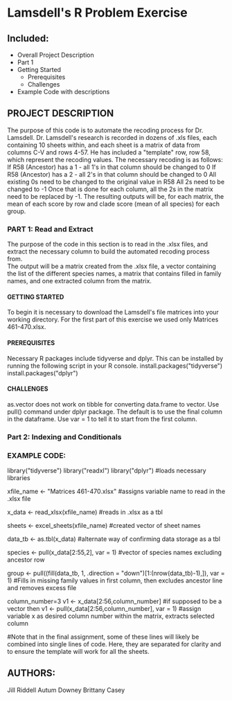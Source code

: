 # Lamsdell's R Problem Exercise 

## Included:
- Overall Project Description
- Part 1
- Getting Started
  - Prerequisites
  - Challenges
- Example Code with descriptions

## PROJECT DESCRIPTION
  The purpose of this code is to automate the recoding process for Dr. Lamsdell. Dr. Lamsdell's research is recorded in dozens of .xls files, each containing 10 sheets within, and each sheet is a matrix of data from columns C-V and rows 4-57.  He has included a "template" row, row 58, which represent the recoding values.  The necessary recoding is as follows:
    If R58 (Ancestor) has a 1 - all 1's in that column should be changed to 0
    If R58 (Ancestor) has a 2 - all 2's in that column should be changed to 0
    All existing 0s need to be changed to the original value in R58
    All 2s need to be changed to -1
        Once that is done for each column, all the 2s in the matrix need to be replaced by -1.
  The resulting outputs will be, for each matrix, the mean of each score by row and clade score (mean of all species) for each group.


### PART 1: Read and Extract
  The purpose of the code in this section is to read in the .xlsx files, and extract the necessary column to build the automated recoding process from.  
  The output will be a matrix created from the .xlsx file, a vector containing the list of the different species names, a matrix that contains filled in family names, and one extracted column from the matrix.  

#### GETTING STARTED
  To begin it is necessary to download the Lamsdell's file matrices into your working directory. For the first part of this exercise we used only  Matrices 461-470.xlsx.
#### PREREQUISITES
  Necessary R packages include tidyverse and dplyr. This can be installed by running the following script in your R console.
          install.packages("tidyverse")
          install.packages("dplyr")
#### CHALLENGES
  as.vector does not work on tibble for converting data.frame to vector. Use pull() command under dplyr package. The default is to use the final column in the dataframe. Use var = 1 to tell it to start from the first column.

### Part 2: Indexing and Conditionals 

### EXAMPLE CODE:

library("tidyverse")
library("readxl")
library("dplyr")
#loads necessary libraries

xfile_name <- "Matrices 461-470.xlsx"
#assigns variable name to read in the .xlsx file

x_data <- read_xlsx(xfile_name)
#reads in .xlsx as a tbl

sheets <- excel_sheets(xfile_name)
#created vector of sheet names

data_tb <- as.tbl(x_data)
#alternate way of confirming data storage as a tbl

species <- pull(x_data[2:55,2], var = 1)
#vector of species names excluding ancestor row

group <- pull((fill(data_tb, 1, .direction = "down")[1:(nrow(data_tb)-1),]), var = 1)
#Fills in missing family values in first column, then excludes ancestor line and removes excess file

column_number=3
v1 <- x_data[2:56,column_number]
#if supposed to be a vector then v1 <- pull(x_data[2:56,column_number], var = 1)
#assign variable x as desired column number within the matrix, extracts selected column

#Note that in the final assignment, some of these lines will likely be combined into single lines of code. Here, they are separated for clarity and to ensure the template will work for all the sheets.

## AUTHORS:
Jill Riddell
Autum Downey
Brittany Casey
